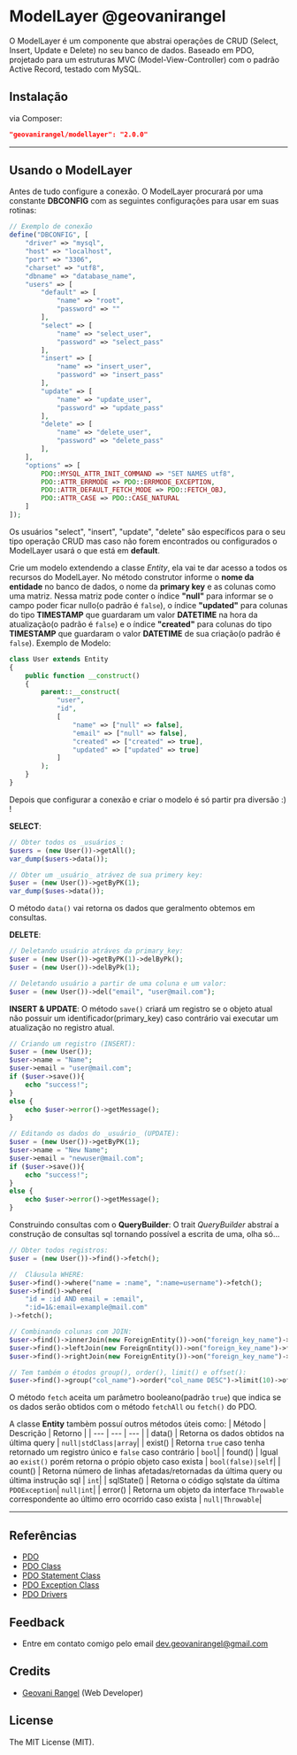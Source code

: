 # ModelLayer @geovanirangel

O ModelLayer é um componente que abstrai operações de CRUD (Select, Insert, Update e Delete) no seu banco de dados. Baseado em PDO, projetado para um estruturas MVC (Model-View-Controller) com o padrão Active Record, testado com MySQL.

## Instalação

via Composer:

```json
"geovanirangel/modellayer": "2.0.0"
```

---

## Usando o ModelLayer

Antes de tudo configure a conexão. O ModelLayer procurará por uma constante __DBCONFIG__ com as seguintes configurações para usar em suas rotinas:
```php
// Exemplo de conexão
define("DBCONFIG", [
    "driver" => "mysql",
    "host" => "localhost",
    "port" => "3306",
    "charset" => "utf8",
    "dbname" => "database_name",
    "users" => [
        "default" => [
            "name" => "root",
            "password" => ""
        ],
        "select" => [
            "name" => "select_user",
            "password" => "select_pass"
        ],
        "insert" => [
            "name" => "insert_user",
            "password" => "insert_pass"
        ],
        "update" => [
            "name" => "update_user",
            "password" => "update_pass"
        ],
        "delete" => [
            "name" => "delete_user",
            "password" => "delete_pass"
        ],
    ],
    "options" => [
        PDO::MYSQL_ATTR_INIT_COMMAND => "SET NAMES utf8",
        PDO::ATTR_ERRMODE => PDO::ERRMODE_EXCEPTION,
        PDO::ATTR_DEFAULT_FETCH_MODE => PDO::FETCH_OBJ,
        PDO::ATTR_CASE => PDO::CASE_NATURAL
    ]
]);
```

Os usuários "select", "insert", "update", "delete" são específicos para o seu tipo operação CRUD mas caso não forem encontrados ou configurados o ModelLayer usará o que está em **default**.


Crie um modelo extendendo a classe _Entity_, ela vai te dar acesso a todos os recursos do ModelLayer.
No método construtor informe o **nome da entidade** no banco de dados, o nome da **primary key** e as colunas como uma matriz. Nessa matriz pode conter o índice __"null"__ para informar se o campo poder ficar nullo(o padrão é ```false```), o índice __"updated"__ para colunas do tipo __TIMESTAMP__ que guardaram um valor __DATETIME__ na hora da atualização(o padrão é ```false```) e o índice __"created"__ para colunas do tipo __TIMESTAMP__ que guardaram o valor __DATETIME__ de sua criação(o padrão é ```false```).
Exemplo de Modelo:
```php
class User extends Entity
{
    public function __construct()
    {
        parent::__construct(
            "user",
            "id",
            [
                "name" => ["null" => false],
                "email" => ["null" => false],
                "created" => ["created" => true],
                "updated" => ["updated" => true]
            ]
        );
    }
}
```

Depois que configurar a conexão e criar o modelo é só partir pra diversão :) !

__SELECT__:
```php
// Obter todos os _usuários_:
$users = (new User())->getAll();
var_dump($users->data());

// Obter um _usuário_ atrávez de sua primery key:
$user = (new User())->getByPK(1);
var_dump($uses->data());
```

O método ```data()``` vai retorna os dados que geralmento obtemos em consultas.

__DELETE__:
```php
// Deletando usuário atráves da primary_key:
$user = (new User())->getByPK(1)->delByPk();
$user = (new User())->delByPk(1);

// Deletando usuário a partir de uma coluna e um valor:
$user = (new User())->del("email", "user@mail.com");
```

__INSERT & UPDATE__:
O método ```save()``` criará um registro se o objeto atual não possuir um identificador(primary_key) caso contrário vai executar um atualização no registro atual.
```php
// Criando um registro (INSERT):
$user = (new User());
$user->name = "Name";
$user->email = "user@mail.com";
if ($user->save()){
    echo "success!";
}
else {
    echo $user->error()->getMessage();
}

// Editando os dados do _usuário_ (UPDATE):
$user = (new User())->getByPK(1);
$user->name = "New Name";
$user->email = "newuser@mail.com";
if ($user->save()){
    echo "success!";
}
else {
    echo $user->error()->getMessage();
}
```

Construindo consultas com o __QueryBuilder__:
O trait _QueryBuilder_ abstraí a construção de consultas sql tornando possível a escrita de uma, olha só...

```php
// Obter todos registros:
$user = (new User())->find()->fetch();

//  Cláusula WHERE:
$user->find()->where("name = :name", ":name=username")->fetch();
$user->find()->where(
    "id = :id AND email = :email",
    ":id=1&:email=example@mail.com"
)->fetch();

// Combinando colunas com JOIN:
$user->find()->innerJoin(new ForeignEntity())->on("foreign_key_name")->fetch();
$user->find()->leftJoin(new ForeignEntity())->on("foreign_key_name")->fetch();
$user->find()->rightJoin(new ForeignEntity())->on("foreign_key_name")->fetch();

// Tem também o étodos group(), order(), limit() e offset():
$user->find()->group("col_name")->order("col_name DESC")->limit(10)->offset(2));
```

O método ```fetch``` aceita um parâmetro booleano(padrão ```true```) que indica se os dados serão obtidos com o método ```fetchAll``` ou ```fetch()``` do PDO.


A classe __Entity__ tambèm possuí outros métodos úteis como:
| Método | Descrição | Retorno |
| --- | --- | --- |
| data()      | Retorna os dados obtidos na última query    | ```null|stdClass|array```|
| exist()     | Retorna ```true``` caso tenha retornado um registro único e  ```false``` caso contrário   | ```bool```|
| found()     | Igual ao ```exist()``` porém retorna o própio objeto caso exista | ```bool(false)|self```|
| count()     | Retorna número de linhas afetadas/retornadas da última query ou última instrução sql | ```int```|
| sqlState()  | Retorna o código sqlstate da última ```PDOException```| ```null|int```|
| error()  | Retorna um objeto da interface ```Throwable``` correspondente ao último erro ocorrido caso exista | ```null|Throwable```|

---



## Referências

- [PDO](https://www.php.net/manual/pt_BR/book.pdo.php)
- [PDO Class](https://www.php.net/manual/pt_BR/class.pdo.php)
- [PDO Statement Class](https://www.php.net/manual/pt_BR/class.pdostatement.php)
- [PDO Exception Class](https://www.php.net/manual/pt_BR/class.pdoexception.php)
- [PDO Drivers](https://www.php.net/manual/pt_BR/pdo.drivers.php)


## Feedback

 - Entre em contato comigo pelo email dev.geovanirangel@gmail.com


## Credits

- [Geovani Rangel](https://github.com/geovanirangel) (Web Developer)


## License

The MIT License (MIT).
